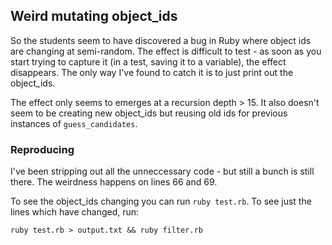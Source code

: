 ## Weird mutating object_ids

So the students seem to have discovered a bug in Ruby where object ids are changing at semi-random. The effect is difficult to test - as soon as you start trying to capture it (in a test, saving it to a variable), the effect disappears. The only way I've found to catch it is to just print out the object_ids.

The effect only seems to emerges at a recursion depth > 15. It also doesn't seem to be creating new object_ids but reusing old ids for previous instances of `guess_candidates`.

### Reproducing

I've been stripping out all the unneccessary code - but still a bunch is still there. The weirdness happens on lines 66 and 69.

To see the object_ids changing you can run `ruby test.rb`. To see just the lines which have changed, run:

~~~
ruby test.rb > output.txt && ruby filter.rb
~~~